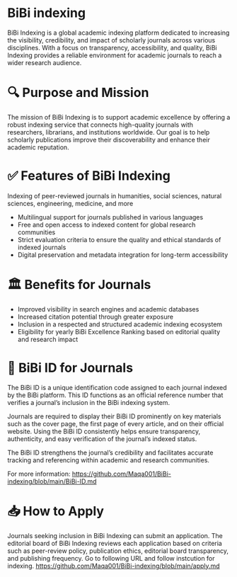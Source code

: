 # BiBi indexing
BiBi Indexing is a global academic indexing platform dedicated to increasing the visibility, credibility, and impact of scholarly journals across various disciplines. With a focus on transparency, accessibility, and quality, BiBi Indexing provides a reliable environment for academic journals to reach a wider research audience.

# 🔍 Purpose and Mission
The mission of BiBi Indexing is to support academic excellence by offering a robust indexing service that connects high-quality journals with researchers, librarians, and institutions worldwide. Our goal is to help scholarly publications improve their discoverability and enhance their academic reputation.

# ✅ Features of BiBi Indexing
Indexing of peer-reviewed journals in humanities, social sciences, natural sciences, engineering, medicine, and more

* Multilingual support for journals published in various languages
* Free and open access to indexed content for global research communities
* Strict evaluation criteria to ensure the quality and ethical standards of indexed journals
* Digital preservation and metadata integration for long-term accessibility

# 🏛️ Benefits for Journals
* Improved visibility in search engines and academic databases
* Increased citation potential through greater exposure
* Inclusion in a respected and structured academic indexing ecosystem
* Eligibility for yearly BiBi Excellence Ranking based on editorial quality and research impact

# 📌 BiBi ID for Journals
The BiBi ID is a unique identification code assigned to each journal indexed by the BiBi platform. This ID functions as an official reference number that verifies a journal’s inclusion in the BiBi indexing system.

Journals are required to display their BiBi ID prominently on key materials such as the cover page, the first page of every article, and on their official website. Using the BiBi ID consistently helps ensure transparency, authenticity, and easy verification of the journal’s indexed status.

The BiBi ID strengthens the journal’s credibility and facilitates accurate tracking and referencing within academic and research communities.

For more information: https://github.com/Maqa001/BiBi-indexing/blob/main/BiBi-ID.md

# 📥 How to Apply
Journals seeking inclusion in BiBi Indexing can submit an application. The editorial board of BiBi Indexing reviews each application based on criteria such as peer-review policy, publication ethics, editorial board transparency, and publishing frequency. Go to following URL and follow instcution for indexing. https://github.com/Maqa001/BiBi-indexing/blob/main/apply.md
